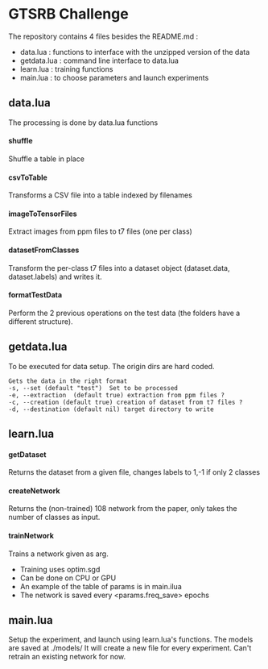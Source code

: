 # GTSRB Challenge



The repository contains 4 files besides the README.md :
* data.lua : functions to interface with the unzipped version of the data
* getdata.lua : command line interface to data.lua
* learn.lua : training functions
* main.lua : to choose parameters and launch experiments

## data.lua

The processing is done by data.lua functions

#### shuffle
Shuffle a table in place

#### csvToTable
Transforms a CSV file into a table indexed by filenames

#### imageToTensorFiles
Extract images from ppm files to t7 files (one per class)

#### datasetFromClasses
Transform the per-class t7 files into a dataset object (dataset.data, 
dataset.labels) and writes it.

#### formatTestData
Perform the 2 previous operations on the test data (the folders have a different structure).



## getdata.lua
To be executed for data setup.
The origin dirs are hard coded.

    Gets the data in the right format
    -s, --set (default "test")  Set to be processed
    -e, --extraction  (default true) extraction from ppm files ?
    -c, --creation (default true) creation of dataset from t7 files ?
    -d, --destination (default nil) target directory to write

## learn.lua

#### getDataset
Returns the dataset from a given file, changes labels to 1,-1 if only 2 classes

#### createNetwork
Returns the (non-trained) 108 network from the paper, 
only takes the number of classes as input.

#### trainNetwork
Trains a network given as arg. 
* Training uses optim.sgd
* Can be done on CPU or GPU
* An example of the table of params is in main.ilua
* The network is saved every <params.freq_save> epochs

## main.lua 
Setup the experiment, and launch using learn.lua's functions.
The models are saved at ./models/
It will create a new file for every experiment.
Can't retrain an existing network for now.


